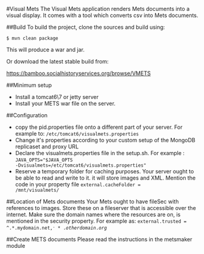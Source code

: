 #Visual Mets
The Visual Mets application renders Mets documents into a visual display.
It comes with a tool which converts csv into Mets documents.

##Build
To build the project, clone the sources and build using:

<code>$ mvn clean package</code>

This will produce a war and jar.

Or download the latest stable build from:

https://bamboo.socialhistoryservices.org/browse/VMETS

##Minimum setup
* Install a tomcat6\7 or jetty server
* Install your METS war file on the server.

##Configuration
* copy the pid.properties file onto a different part of your server. For example to:
<code>/etc/tomcat6/visualmets.properties</code>
* Change it's properties according to your custom setup of the MongoDB replicaset and proxy URL
* Declare the visualmets.properties file in the setup.sh. For example :
<code>JAVA_OPTS="$JAVA_OPTS -Dvisualmets=/etc/tomcat6/visualmets.properties"</code>
* Reserve a temporary folder for caching purposes. Your server ought to be able to read and write to it. it will store images and XML. Mention the code
in your property file
<code>external.cacheFolder = /mnt/visualmets/</code>

##Location of Mets documents
Your Mets ought to have fileSec with references to images. Store these on a fileserver that is accessible over
the internet. Make sure the domain names where the resources are on, is mentioned in the security property. For example as:
<code>external.trusted = ^.*.mydomain.net$,^.*.otherdomain.org$</code>

##Create METS documents
Please read the instructions in the metsmaker module